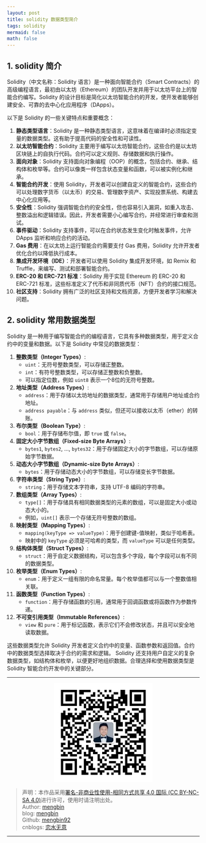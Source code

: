```yaml
---
layout: post
title: solidity 数据类型简介
tags: solidity
mermaid: false
math: false
---  
```


## 1. solidity 简介

Solidity（中文名称：Solidity 语言）是一种面向智能合约（Smart Contracts）的高级编程语言，最初由以太坊（Ethereum）的团队开发并用于以太坊平台上的智能合约编写。Solidity 的设计目标是简化以太坊智能合约的开发，使开发者能够创建安全、可靠的去中心化应用程序（DApps）。

以下是 Solidity 的一些关键特点和重要概念：

1. **静态类型语言**：Solidity 是一种静态类型语言，这意味着在编译时必须指定变量的数据类型。这有助于提高代码的安全性和可读性。
2. **以太坊智能合约**：Solidity 主要用于编写以太坊智能合约，这些合约是以太坊区块链上的自执行代码。合约可以定义规则、存储数据和执行操作。
3. **面向对象**：Solidity 支持面向对象编程（OOP）的概念，包括合约、继承、结构体和枚举等。合约可以像类一样包含状态变量和函数，可以被实例化和继承。
4. **智能合约开发**：使用 Solidity，开发者可以创建自定义的智能合约，这些合约可以处理数字货币（以太币）的交易、管理数字资产、实现投票系统、构建去中心化应用等。
5. **安全性**：Solidity 强调智能合约的安全性，但也容易引入漏洞，如重入攻击、整数溢出和逻辑错误。因此，开发者需要小心编写合约，并经常进行审查和测试。
6. **事件驱动**：Solidity 支持事件，可以在合约状态发生变化时触发事件，允许 DApps 监听和响应合约的活动。
7. **Gas 费用**：在以太坊上运行智能合约需要支付 Gas 费用，Solidity 允许开发者优化合约以降低执行成本。
8. **集成开发环境（IDE）**：开发者可以使用 Solidity 集成开发环境，如 Remix 和 Truffle，来编写、测试和部署智能合约。
9. **ERC-20 和 ERC-721 标准**：Solidity 用于实现 Ethereum 的 ERC-20 和 ERC-721 标准，这些标准定义了代币和非同质代币（NFT）合约的接口规范。
10. **社区支持**：Solidity 拥有广泛的社区支持和文档资源，方便开发者学习和解决问题。

## 2. solidity 常用数据类型

Solidity 是一种用于编写智能合约的编程语言，它具有多种数据类型，用于定义合约中的变量和数据。以下是 Solidity 中常见的数据类型：

1. **整数类型（Integer Types）**:
   - `uint`：无符号整数类型，可以存储正整数。
   - `int`：有符号整数类型，可以存储正整数和负整数。
   - 可以指定位数，例如 `uint8` 表示一个8位的无符号整数。
2. **地址类型（Address Types）**:
   - `address`：用于存储以太坊地址的数据类型，通常用于存储用户地址或合约地址。
   - `address payable`：与 `address` 类似，但还可以接收以太币（ether）的转账。
3. **布尔类型（Boolean Type）**:
   - `bool`：用于存储布尔值，即 `true` 或 `false`。
4. **固定大小字节数组（Fixed-size Byte Arrays）**:
   - `bytes1`, `bytes2`, ..., `bytes32`：用于存储固定大小的字节数组，可以存储原始字节数据。
5. **动态大小字节数组（Dynamic-size Byte Arrays）**:
   - `bytes`：用于存储动态大小的字节数组，可以存储变长字节数据。
6. **字符串类型（String Type）**:
   - `string`：用于存储文本字符串，支持 UTF-8 编码的字符串。
7. **数组类型（Array Types）**:
   - `type[]`：用于存储具有相同数据类型的元素的数组，可以是固定大小或动态大小的。
   - 例如，`uint[]` 表示一个存储无符号整数的数组。
8. **映射类型（Mapping Types）**:
   - `mapping(keyType => valueType)`：用于创建键-值映射，类似于哈希表。
   - 映射中的 `keyType` 必须是可哈希的类型，而 `valueType` 可以是任何类型。
9. **结构体类型（Struct Types）**:
   - `struct`：用于自定义数据结构，可以包含多个字段，每个字段可以有不同的数据类型。
10. **枚举类型（Enum Types）**:
    - `enum`：用于定义一组有限的命名常量。每个枚举值都可以与一个整数值相关联。
11. **函数类型（Function Types）**:
    - `function`：用于存储函数的引用，通常用于回调函数或将函数作为参数传递。
12. **不可变引用类型（Immutable References）**:
    - `view` 和 `pure`：用于标记函数，表示它们不会修改状态，并且可以安全地读取数据。

这些数据类型允许 Solidity 开发者定义合约中的变量、函数参数和返回值。合约中的数据类型选择取决于合约的需求和逻辑。 Solidity 还支持用户自定义的复杂数据类型，如结构体和枚举，以便更好地组织数据。合理选择和使用数据类型是 Solidity 智能合约开发中的关键部分。

---

<div align="center">
  <img src="../img/qrcode_wechat.jpg" alt="孟斯特">
</div>

> 声明：本作品采用[署名-非商业性使用-相同方式共享 4.0 国际 (CC BY-NC-SA 4.0)](https://creativecommons.org/licenses/by-nc-sa/4.0/deed.zh)进行许可，使用时请注明出处。  
> Author: [mengbin](mengbin1992@outlook.com)  
> blog: [mengbin](https://mengbin.top)  
> Github: [mengbin92](https://mengbin92.github.io/)  
> cnblogs: [恋水无意](https://www.cnblogs.com/lianshuiwuyi/)  

---
